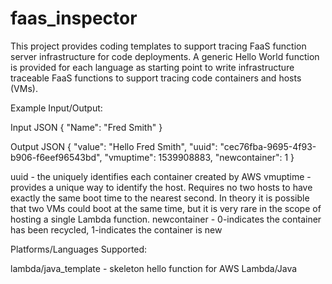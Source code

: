 # faas_inspector

This project provides coding templates to support tracing FaaS function server infrastructure for code deployments.
A generic Hello World function is provided for each language as starting point to write infrastructure traceable FaaS functions to support tracing code containers and hosts (VMs). 

Example Input/Output:

Input JSON
{
	"Name": "Fred Smith"
}

Output JSON
{
	"value": "Hello Fred Smith",
	"uuid": "cec76fba-9695-4f93-b906-f6eef96543bd",
	"vmuptime": 1539908883,
	"newcontainer": 1
}

uuid - the uniquely identifies each container created by AWS
vmuptime - provides a unique way to identify the host.  Requires no two hosts to have exactly the same boot time to the nearest second.  In theory it is possible that two VMs could boot at the same time, but it is very rare in the scope of hosting a single Lambda function.
newcontainer - 0-indicates the container has been recycled, 1-indicates the container is new

Platforms/Languages Supported:

lambda/java_template - skeleton hello function for AWS Lambda/Java
